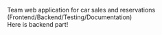 Team web application for car sales and reservations\
(Frontend/Backend/Testing/Documentation)\
Here is backend part!
